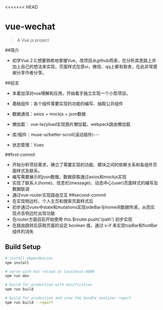 <<<<<<< HEAD
# vue-wechat

> A Vue.js project

##简介
* 初学Vue.2.0,想要熟练地掌握Vue，改项目从github而来，在分析其思路上并加上自己的想法来实现，页面样式在原ui，微信、qq上都有取舍，在此非常感谢分享作者分享。

##前言
* 本着加深对vue理解和应用，开始着手独立实现一个小型项目。

* 基础组件：各个组件需要实现的功能的编写、抽取公共组件
* 数据通信：axios + mockjs + json数据
* 懒加载： vue-lazyload实现图片懒加载，webpack路由懒加载
* 库/插件：muse-ui/better-scroll(滚动插件)---
* 状态管理：Vuex

##first-commit
* 开始分析项目需求，确立了需要实现的功能、模块之间的依赖关系和各组件页面样式及联系。
* 编写需要展示的josn数据，数据获取通过axios和mockjs实现
* 实现了联系人(home)、信息栏(message)、动态中心(user)页面样式的编写及数据联调
* 通过vue-router实现路由交互
##second-commit
* 在实现侧边栏、个人主页和搜索页面样式后
* 初步通过vuex中state和mutations实现sideBar与home间数据传递，从而实现点击侧边栏出现功能
* 在router方面目前开始使用 this.$router.push('/path') 初步实现
* 在路由跳转后获取页面的设定 boolean 值，通过 v-if 来实现topBar和footBar组件的消失

## Build Setup

``` bash
# install dependencies
npm install

# serve with hot reload at localhost:8080
npm run dev

# build for production with minification
npm run build

# build for production and view the bundle analyzer report
npm run build --report
```


